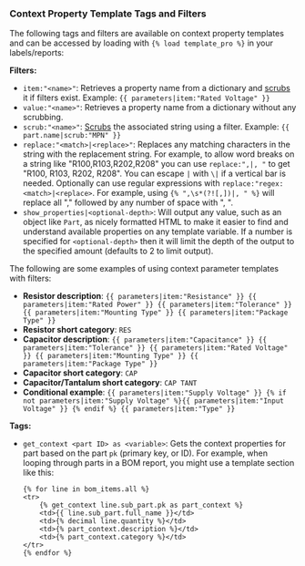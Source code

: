 

### Context Property Template Tags and Filters

The following tags and filters are available on context property templates and can be accessed by
loading with `{% load template_pro %}` in your labels/reports:

__Filters:__

- `item:"<name>"`: Retrieves a property name from a dictionary and [scrubs](#parameter-scrubbing) it if filters exist. Example: `{{ parameters|item:"Rated Voltage" }}`
- `value:"<name>"`: Retrieves a property name from a dictionary without any scrubbing.
- `scrub:"<name>"`: [Scrubs](#parameter-scrubbing) the associated string using a filter. Example:
  `{{ part.name|scrub:"MPN" }}`
- `replace:"<match>|<replace>"`: Replaces any matching characters in the string with the replacement
  string.  For example, to allow word breaks on a string like "R100,R103,R202,R208" you can use
  `replace:",|, "` to get "R100, R103, R202, R208".  You can escape `|` with `\|` if a vertical bar
  is needed.  Optionally can use regular expressions with `replace:"regex:<match>|<replace>`.  For
  example, using `{% ",\s*(?![,])|, " %}` will replace all "," followed by any number of space with
  ", ".
- `show_properties|<optional-depth>`: Will output any value, such as an object like `Part`, as
  nicely formatted HTML to make it easier to find and understand available properties on any
  template variable.  If a number is specified for `<optional-depth>` then it will limit the depth
  of the output to the specified amount (defaults to 2 to limit output).  

The following are some examples of using context parameter templates with filters:

- **Resistor description**: `{{ parameters|item:"Resistance" }} {{ parameters|item:"Rated Power" }} {{ parameters|item:"Tolerance" }} {{ parameters|item:"Mounting Type" }} {{ parameters|item:"Package Type" }}`
- **Resistor short category**: `RES`
- **Capacitor description**: `{{ parameters|item:"Capacitance" }} {{ parameters|item:"Tolerance" }} {{ parameters|item:"Rated Voltage" }} {{ parameters|item:"Mounting Type" }} {{ parameters|item:"Package Type" }}`
- **Capacitor short category**: `CAP`
- **Capacitor/Tantalum short category**: `CAP TANT`
- **Conditional example**: `{{ parameters|item:"Supply Voltage" }} {% if not parameters|item:"Supply
  Voltage" %}{{ parameters|item:"Input Voltage" }} {% endif %} {{ parameters|item:"Type" }}`

__Tags:__

- `get_context <part ID> as <variable>`: Gets the context properties for part based on the part `pk`
  (primary key, or ID).  For example, when looping through parts in a BOM report, you might use a
  template section like this:

  ```
  {% for line in bom_items.all %}
  <tr>
      {% get_context line.sub_part.pk as part_context %}
      <td>{{ line.sub_part.full_name }}</td>
      <td>{% decimal line.quantity %}</td>
      <td>{% part_context.description %}</td>
      <td>{% part_context.category %}</td>
  </tr>
  {% endfor %}
  ```




